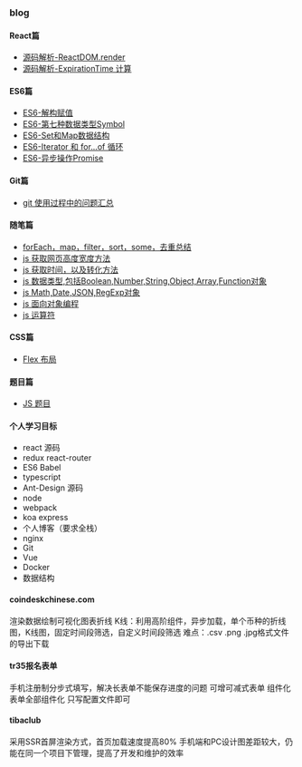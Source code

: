 ### blog

#### React篇
- [源码解析-ReactDOM.render](https://github.com/LinkChenzy/blog/issues/14)
- [源码解析-ExpirationTime 计算](https://github.com/LinkChenzy/blog/issues/16)

#### ES6篇
- [ES6-解构赋值](https://github.com/LinkChenzy/blog/issues/5)
- [ES6-第七种数据类型Symbol](https://github.com/LinkChenzy/blog/issues/6)
- [ES6-Set和Map数据结构](https://github.com/LinkChenzy/blog/issues/7)
- [ES6-Iterator 和 for...of 循环](https://github.com/LinkChenzy/blog/issues/8)
- [ES6-异步操作Promise](https://github.com/LinkChenzy/blog/issues/12)

#### Git篇
- [git 使用过程中的问题汇总](https://github.com/LinkChenzy/blog/issues/1)

#### 随笔篇
- [forEach，map，filter，sort，some，去重总结](https://github.com/LinkChenzy/blog/issues/2)
- [js 获取网页高度宽度方法](https://github.com/LinkChenzy/blog/issues/3)
- [js 获取时间，以及转化方法](https://github.com/LinkChenzy/blog/issues/4)
- [js 数据类型,包括Boolean,Number,String,Object,Array,Function对象](https://github.com/LinkChenzy/blog/issues/9)
- [js Math,Date,JSON,RegExp对象](https://github.com/LinkChenzy/blog/issues/10)
- [js 面向对象编程](https://github.com/LinkChenzy/blog/issues/11)
- [js 运算符](https://github.com/LinkChenzy/blog/issues/15)

#### CSS篇
- [Flex 布局](https://github.com/LinkChenzy/blog/issues/13)

#### 题目篇
- [JS 题目](https://github.com/LinkChenzy/blog/issues/19)


#### 个人学习目标
- react 源码
- redux react-router
- ES6 Babel
- typescript
- Ant-Design 源码
- node 
- webpack
- koa express
- 个人博客（要求全栈）
- nginx
- Git
- Vue
- Docker
- 数据结构



#### coindeskchinese.com
渲染数据绘制可视化图表折线 K线：利用高阶组件，异步加载，单个币种的折线图，K线图，固定时间段筛选，自定义时间段筛选
难点：.csv .png .jpg格式文件的导出下载


#### tr35报名表单
手机注册制分步式填写，解决长表单不能保存进度的问题
可增可减式表单 组件化
表单全部组件化 只写配置文件即可

#### tibaclub
采用SSR首屏渲染方式，首页加载速度提高80% 
手机端和PC设计图差距较大，仍能在同一个项目下管理，提高了开发和维护的效率
